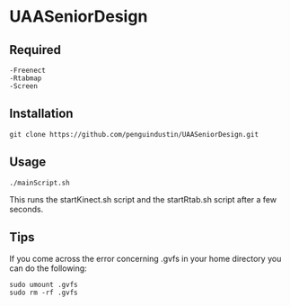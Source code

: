# UAASeniorDesign

## Required
	-Freenect
	-Rtabmap
	-Screen

## Installation
```
git clone https://github.com/penguindustin/UAASeniorDesign.git
```


## Usage
```
./mainScript.sh
```
This runs the startKinect.sh script and the startRtab.sh script after a few seconds.
	
## Tips

If you come across the error concerning .gvfs in your home directory you can do the following:
```
sudo umount .gvfs
sudo rm -rf .gvfs
```
